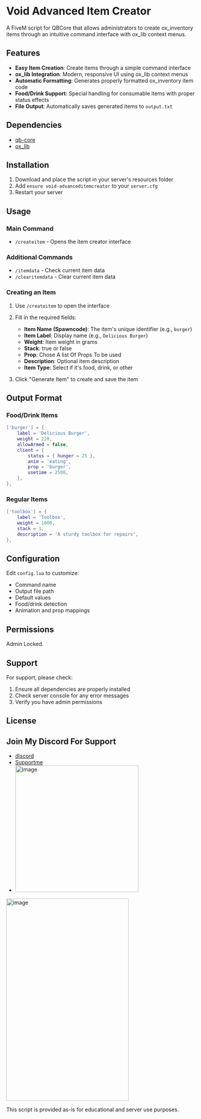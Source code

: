 # Void Advanced Item Creator

A FiveM script for QBCore that allows administrators to create ox_inventory items through an intuitive command interface with ox_lib context menus.

## Features

- **Easy Item Creation**: Create items through a simple command interface
- **ox_lib Integration**: Modern, responsive UI using ox_lib context menus
- **Automatic Formatting**: Generates properly formatted ox_inventory item code
- **Food/Drink Support**: Special handling for consumable items with proper status effects
- **File Output**: Automatically saves generated items to `output.txt`

## Dependencies

- [qb-core](https://github.com/qbcore-framework/qb-core)
- [ox_lib](https://github.com/overextended/ox_lib)

## Installation

1. Download and place the script in your server's resources folder
2. Add `ensure void-advanceditemcreator` to your `server.cfg`
3. Restart your server

## Usage

### Main Command
- `/createitem` - Opens the item creator interface

### Additional Commands
- `/itemdata` - Check current item data
- `/clearitemdata` - Clear current item data

### Creating an Item

1. Use `/createitem` to open the interface
2. Fill in the required fields:
   - **Item Name (Spawncode)**: The item's unique identifier (e.g., `burger`)
   - **Item Label**: Display name (e.g., `Delicious Burger`)
   - **Weight**: Item weight in grams
   - **Stack**: true or false
   - **Prop**: Chose A list Of Props To be used
   - **Description**: Optional item description
   - **Item Type**: Select if it's food, drink, or other

3. Click "Generate Item" to create and save the item

## Output Format

### Food/Drink Items
```lua
['burger'] = {
    label = 'Delicious Burger',
    weight = 220,
    allowArmed = false,
    client = {
        status = { hunger = 25 },
        anim = 'eating',
        prop = 'burger',
        usetime = 2500,
    },
},
```

### Regular Items
```lua
['toolbox'] = {
    label = 'Toolbox',
    weight = 1000,
    stack = 1,
    description = 'A sturdy toolbox for repairs',
},
```

## Configuration

Edit `config.lua` to customize:
- Command name
- Output file path
- Default values
- Food/drink detection
- Animation and prop mappings

## Permissions

Admin Locked.

## Support

For support, please check:
1. Ensure all dependencies are properly installed
2. Check server console for any error messages
3. Verify you have admin permissions

## License

## Join My Discord For Support

- [discord](https://discord.gg/7nkuEFWp)
- [Supportme](https://ko-fi.com/voidscriptsdonos)
- <img width="327" height="336" alt="image" src="https://github.com/user-attachments/assets/cb201725-60dc-4e17-a4a5-5fa1b701da6f" />
<img width="325" height="537" alt="image" src="https://github.com/user-attachments/assets/e8e95914-9b8f-42db-9c9f-3a15ac0e8d63" />




This script is provided as-is for educational and server use purposes.

